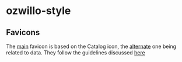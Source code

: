 # ozwillo-style

## Favicons

The [main](https://github.com/ozwillo/ozwillo-style/blob/master/images/favicon.ico) favicon is based on the Catalog icon, the [alternate]((https://github.com/ozwillo/ozwillo-style/blob/master/images/data.ico)) one being related to data. They follow the guidelines discussed [here](https://github.com/audreyr/favicon-cheat-sheet)